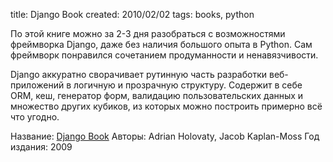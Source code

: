 title: Django Book
created: 2010/02/02
tags: books, python

По этой книге можно за 2-3 дня разобраться с возможностями фреймворка Django, даже без наличия большого опыта в Python. Сам фреймворк понравился сочетанием продуманности и ненавязчивости.

Django аккуратно сворачивает рутинную часть разработки веб-приложений в логичную и прозрачную структуру. Содержит в себе ORM, кеш, генератор форм, валидацию пользовательских данных и множество других кубиков, из которых можно построить примерно всё что угодно.

Название: [Django Book](http://www.djangobook.com/)
Авторы: Adrian Holovaty, Jacob Kaplan-Moss
Год издания: 2009
